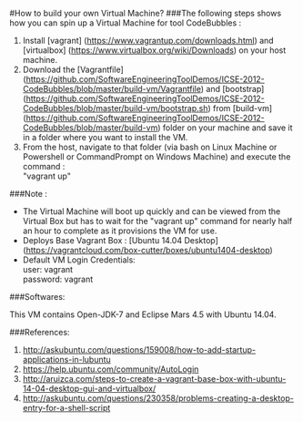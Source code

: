 #How to build your own Virtual Machine?
###The following steps shows how you can spin up a Virtual Machine for tool CodeBubbles :

1. Install [vagrant] (https://www.vagrantup.com/downloads.html) and [virtualbox] (https://www.virtualbox.org/wiki/Downloads) on your host machine.
2. Download the [Vagrantfile] (https://github.com/SoftwareEngineeringToolDemos/ICSE-2012-CodeBubbles/blob/master/build-vm/Vagrantfile) and [bootstrap] (https://github.com/SoftwareEngineeringToolDemos/ICSE-2012-CodeBubbles/blob/master/build-vm/bootstrap.sh) from [build-vm] (https://github.com/SoftwareEngineeringToolDemos/ICSE-2012-CodeBubbles/blob/master/build-vm) folder on your machine and save it in a folder where you want to install the VM.
3. From the host, navigate to that folder (via bash on Linux Machine or Powershell or CommandPrompt on Windows Machine) and execute the command :  
      "vagrant up"

###Note :
 -  The Virtual Machine will boot up quickly and can be viewed from the Virtual Box but has to wait for the "vagrant up" command for nearly half an hour to complete as it provisions the VM for use.
 -  Deploys Base Vagrant Box : [Ubuntu 14.04 Desktop] (https://vagrantcloud.com/box-cutter/boxes/ubuntu1404-desktop)
 -  Default VM Login Credentials:  
      user: vagrant  
      password: vagrant

###Softwares:

This VM contains Open-JDK-7 and Eclipse Mars 4.5 with Ubuntu 14.04.


###References:

1. http://askubuntu.com/questions/159008/how-to-add-startup-applications-in-lubuntu
2. https://help.ubuntu.com/community/AutoLogin
3. http://aruizca.com/steps-to-create-a-vagrant-base-box-with-ubuntu-14-04-desktop-gui-and-virtualbox/
4. http://askubuntu.com/questions/230358/problems-creating-a-desktop-entry-for-a-shell-script

